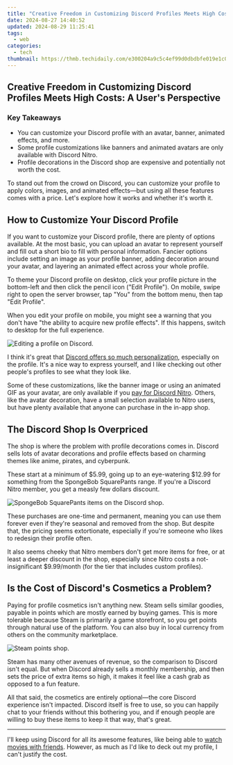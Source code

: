 ```yaml
---
title: "Creative Freedom in Customizing Discord Profiles Meets High Costs: A User's Perspective"
date: 2024-08-27 14:40:52
updated: 2024-08-29 11:25:41
tags:
  - web
categories:
  - tech
thumbnail: https://thmb.techidaily.com/e300204a9c5c4ef99d0dbdbfe019e1c08c97d2c1f2aff2ef7a7d48de12972255.jpg
---
```


## Creative Freedom in Customizing Discord Profiles Meets High Costs: A User's Perspective

### Key Takeaways

* You can customize your Discord profile with an avatar, banner, animated effects, and more.
* Some profile customizations like banners and animated avatars are only available with Discord Nitro.
* Profile decorations in the Discord shop are expensive and potentially not worth the cost.

 To stand out from the crowd on Discord, you can customize your profile to apply colors, images, and animated effects—but using all these features comes with a price. Let's explore how it works and whether it's worth it.

##  How to Customize Your Discord Profile

 If you want to customize your Discord profile, there are plenty of options available. At the most basic, you can upload an avatar to represent yourself and fill out a short bio to fill with personal information. Fancier options include setting an image as your profile banner, adding decoration around your avatar, and layering an animated effect across your whole profile.

 To theme your Discord profile on desktop, click your profile picture in the bottom-left and then click the pencil icon ("Edit Profile"). On mobile, swipe right to open the server browser, tap "You" from the bottom menu, then tap "Edit Profile".

 When you edit your profile on mobile, you might see a warning that you don't have "the ability to acquire new profile effects". If this happens, switch to desktop for the full experience.

![Editing a profile on Discord.](https://static1.howtogeekimages.com/wordpress/wp-content/uploads/2024/07/editing-a-profile-on-discord.png) 

 I think it's great that [Discord offers so much personalization](https://android-location-track.techidaily.com/in-2024-how-do-i-stop-someone-from-tracking-my-samsung-galaxy-a14-5g-drfone-by-drfone-virtual-android/), especially on the profile. It's a nice way to express yourself, and I like checking out other people's profiles to see what they look like.

 Some of these customizations, like the banner image or using an animated GIF as your avatar, are only available if you [pay for Discord Nitro](https://ios-unlock.techidaily.com/forgot-apple-iphone-12-mini-backup-password-heres-what-to-do-by-drfone-ios/). Others, like the avatar decoration, have a small selection available to Nitro users, but have plenty available that anyone can purchase in the in-app shop.

##  The Discord Shop Is Overpriced

 The shop is where the problem with profile decorations comes in. Discord sells lots of avatar decorations and profile effects based on charming themes like anime, pirates, and cyberpunk.

 These start at a minimum of $5.99, going up to an eye-watering $12.99 for something from the SpongeBob SquarePants range. If you're a Discord Nitro member, you get a measly few dollars discount.

![SpongeBob SquarePants items on the Discord shop.](https://static1.howtogeekimages.com/wordpress/wp-content/uploads/2024/07/spongebob-squarepants-items-on-the-discord-shop-2.png) 

 These purchases are one-time and permanent, meaning you can use them forever even if they're seasonal and removed from the shop. But despite that, the pricing seems extortionate, especially if you're someone who likes to redesign their profile often.

 It also seems cheeky that Nitro members don't get more items for free, or at least a deeper discount in the shop, especially since Nitro costs a not-insignificant $9.99/month (for the tier that includes custom profiles).

##  Is the Cost of Discord's Cosmetics a Problem?

 Paying for profile cosmetics isn't anything new. Steam sells similar goodies, payable in points which are mostly earned by buying games. This is more tolerable because Steam is primarily a game storefront, so you get points through natural use of the platform. You can also buy in local currency from others on the community marketplace.

![Steam points shop.](https://static1.howtogeekimages.com/wordpress/wp-content/uploads/2024/07/steam-points-shop.png) 

 Steam has many other avenues of revenue, so the comparison to Discord isn't equal. But when Discord already sells a monthly membership, and then sets the price of extra items so high, it makes it feel like a cash grab as opposed to a fun feature.

 All that said, the cosmetics are entirely optional—the core Discord experience isn't impacted. Discord itself is free to use, so you can happily chat to your friends without this bothering you, and if enough people are willing to buy these items to keep it that way, that's great.

---

 I'll keep using Discord for all its awesome features, like being able to [watch movies with friends](https://eaxpv-info.techidaily.com/new-in-2024-for-students-discover-the-top-10-historical-youtube-channels-now/). However, as much as I'd like to deck out my profile, I can't justify the cost.

<ins class="adsbygoogle"
     style="display:block"
     data-ad-format="autorelaxed"
     data-ad-client="ca-pub-7571918770474297"
     data-ad-slot="1223367746"></ins>



<ins class="adsbygoogle"
     style="display:block"
     data-ad-client="ca-pub-7571918770474297"
     data-ad-slot="8358498916"
     data-ad-format="auto"
     data-full-width-responsive="true"></ins>
